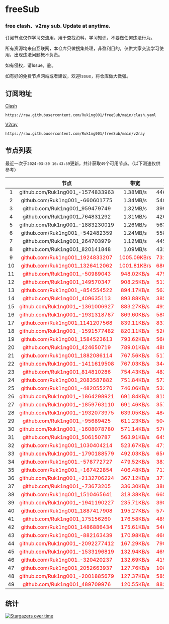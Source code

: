 # freeSub
### free clash、v2ray sub. Update at anytime.

订阅节点仅作学习交流用，用于查找资料，学习知识，不要做任何违法行为。

所有资源均来自互联网，本仓库只做搜集处理，非盈利目的，仅供大家交流学习使用，出现违法问题概不负责。

如有侵权，请Issue，删。

如有好的免费节点网站或者建议，欢迎Issue，将仓库做大做强。

## 订阅地址
[Clash](https://raw.githubusercontent.com/Ruk1ng001/freeSub/main/clash.yaml)
```
https://raw.githubusercontent.com/Ruk1ng001/freeSub/main/clash.yaml
```
[V2ray](https://raw.githubusercontent.com/Ruk1ng001/freeSub/main/v2ray)
```
https://raw.githubusercontent.com/Ruk1ng001/freeSub/main/v2ray
```

## 节点列表

最近一次于`2024-03-30 16:43:59`更新，共计获取`49`个可用节点。（以下测速仅供参考）

|  | 节点 | 带宽 | 延迟 |
|:-:|:--:|:--:|:--:|
 | 1 | github.com/Ruk1ng001_-1574833963 | 1.38MB/s | 446.00ms |
 | 2 | github.com/Ruk1ng001_-660601775 | 1.34MB/s | 540.00ms |
 | 3 | github.com/Ruk1ng001_959479749 | 1.32MB/s | 399.00ms |
 | 4 | github.com/Ruk1ng001_764831292 | 1.31MB/s | 426.00ms |
 | 5 | github.com/Ruk1ng001_-1883230019 | 1.26MB/s | 563.00ms |
 | 6 | github.com/Ruk1ng001_-542482359 | 1.24MB/s | 558.00ms |
 | 7 | github.com/Ruk1ng001_264703979 | 1.12MB/s | 445.00ms |
 | 8 | github.com/Ruk1ng001_820141848 | 1.09MB/s | 431.00ms |
 | 9 | <font color=red>github.com/Ruk1ng001_1924833207</font> | <font color=red>1005.09KB/s</font> | <font color=red>731.00ms</font> |
 | 10 | <font color=red>github.com/Ruk1ng001_1326412062</font> | <font color=red>1001.81KB/s</font> | <font color=red>686.00ms</font> |
 | 11 | <font color=red>github.com/Ruk1ng001_-50989043</font> | <font color=red>948.02KB/s</font> | <font color=red>475.00ms</font> |
 | 12 | <font color=red>github.com/Ruk1ng001_149570347</font> | <font color=red>908.25KB/s</font> | <font color=red>512.00ms</font> |
 | 13 | <font color=red>github.com/Ruk1ng001_-854554522</font> | <font color=red>894.17KB/s</font> | <font color=red>563.00ms</font> |
 | 14 | <font color=red>github.com/Ruk1ng001_409635113</font> | <font color=red>893.88KB/s</font> | <font color=red>385.00ms</font> |
 | 15 | <font color=red>github.com/Ruk1ng001_-1361006927</font> | <font color=red>883.27KB/s</font> | <font color=red>491.00ms</font> |
 | 16 | <font color=red>github.com/Ruk1ng001_-1931318787</font> | <font color=red>869.60KB/s</font> | <font color=red>588.00ms</font> |
 | 17 | <font color=red>github.com/Ruk1ng001_1141207568</font> | <font color=red>839.11KB/s</font> | <font color=red>837.00ms</font> |
 | 18 | <font color=red>github.com/Ruk1ng001_-1591577482</font> | <font color=red>820.11KB/s</font> | <font color=red>526.00ms</font> |
 | 19 | <font color=red>github.com/Ruk1ng001_1584523613</font> | <font color=red>793.62KB/s</font> | <font color=red>566.00ms</font> |
 | 20 | <font color=red>github.com/Ruk1ng001_424650719</font> | <font color=red>789.01KB/s</font> | <font color=red>488.00ms</font> |
 | 21 | <font color=red>github.com/Ruk1ng001_1882086114</font> | <font color=red>767.56KB/s</font> | <font color=red>517.00ms</font> |
 | 22 | <font color=red>github.com/Ruk1ng001_-1411619508</font> | <font color=red>767.03KB/s</font> | <font color=red>344.00ms</font> |
 | 23 | <font color=red>github.com/Ruk1ng001_814810286</font> | <font color=red>754.43KB/s</font> | <font color=red>482.00ms</font> |
 | 24 | <font color=red>github.com/Ruk1ng001_2083587882</font> | <font color=red>751.84KB/s</font> | <font color=red>572.00ms</font> |
 | 25 | <font color=red>github.com/Ruk1ng001_-482055270</font> | <font color=red>746.06KB/s</font> | <font color=red>533.00ms</font> |
 | 26 | <font color=red>github.com/Ruk1ng001_-1864298921</font> | <font color=red>691.84KB/s</font> | <font color=red>815.00ms</font> |
 | 27 | <font color=red>github.com/Ruk1ng001_-1859763110</font> | <font color=red>691.46KB/s</font> | <font color=red>357.00ms</font> |
 | 28 | <font color=red>github.com/Ruk1ng001_-1932073975</font> | <font color=red>639.05KB/s</font> | <font color=red>484.00ms</font> |
 | 29 | <font color=red>github.com/Ruk1ng001_-95689425</font> | <font color=red>611.23KB/s</font> | <font color=red>504.00ms</font> |
 | 30 | <font color=red>github.com/Ruk1ng001_-1608078780</font> | <font color=red>571.14KB/s</font> | <font color=red>576.00ms</font> |
 | 31 | <font color=red>github.com/Ruk1ng001_506150787</font> | <font color=red>563.91KB/s</font> | <font color=red>645.00ms</font> |
 | 32 | <font color=red>github.com/Ruk1ng001_1030404214</font> | <font color=red>523.67KB/s</font> | <font color=red>471.00ms</font> |
 | 33 | <font color=red>github.com/Ruk1ng001_-1790188579</font> | <font color=red>492.03KB/s</font> | <font color=red>656.00ms</font> |
 | 34 | <font color=red>github.com/Ruk1ng001_-578772727</font> | <font color=red>479.52KB/s</font> | <font color=red>381.00ms</font> |
 | 35 | <font color=red>github.com/Ruk1ng001_-167422854</font> | <font color=red>406.48KB/s</font> | <font color=red>712.00ms</font> |
 | 36 | <font color=red>github.com/Ruk1ng001_-2132706224</font> | <font color=red>367.12KB/s</font> | <font color=red>371.00ms</font> |
 | 37 | <font color=red>github.com/Ruk1ng001_-73673205</font> | <font color=red>336.30KB/s</font> | <font color=red>388.00ms</font> |
 | 38 | <font color=red>github.com/Ruk1ng001_1510465641</font> | <font color=red>318.38KB/s</font> | <font color=red>665.00ms</font> |
 | 39 | <font color=red>github.com/Ruk1ng001_-1941190227</font> | <font color=red>235.71KB/s</font> | <font color=red>398.00ms</font> |
 | 40 | <font color=red>github.com/Ruk1ng001_1887417908</font> | <font color=red>195.27KB/s</font> | <font color=red>574.00ms</font> |
 | 41 | <font color=red>github.com/Ruk1ng001_175156260</font> | <font color=red>176.58KB/s</font> | <font color=red>489.00ms</font> |
 | 42 | <font color=red>github.com/Ruk1ng001_1486886434</font> | <font color=red>175.61KB/s</font> | <font color=red>546.00ms</font> |
 | 43 | <font color=red>github.com/Ruk1ng001_-882163439</font> | <font color=red>170.98KB/s</font> | <font color=red>460.00ms</font> |
 | 44 | <font color=red>github.com/Ruk1ng001_-2092277412</font> | <font color=red>167.29KB/s</font> | <font color=red>790.00ms</font> |
 | 45 | <font color=red>github.com/Ruk1ng001_-1533196819</font> | <font color=red>132.94KB/s</font> | <font color=red>469.00ms</font> |
 | 46 | <font color=red>github.com/Ruk1ng001_-320420237</font> | <font color=red>132.69KB/s</font> | <font color=red>415.00ms</font> |
 | 47 | <font color=red>github.com/Ruk1ng001_2052663937</font> | <font color=red>127.76KB/s</font> | <font color=red>108.00ms</font> |
 | 48 | <font color=red>github.com/Ruk1ng001_-2001885679</font> | <font color=red>127.37KB/s</font> | <font color=red>585.00ms</font> |
 | 49 | <font color=red>github.com/Ruk1ng001_489709976</font> | <font color=red>120.55KB/s</font> | <font color=red>882.00ms</font> |


## 统计

[![Stargazers over time](https://starchart.cc/Ruk1ng001/freeSub.svg)](https://starchart.cc/Ruk1ng001/freeSub)